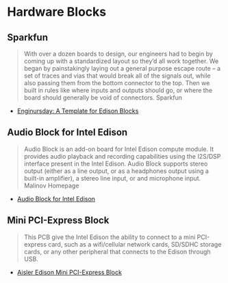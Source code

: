 Hardware Blocks
==

## Sparkfun

> With over a dozen boards to design, our engineers had to begin by coming up with a standardized layout so they’d all work together. We began by painstakingly laying out a general purpose escape route – a set of traces and vias that would break all of the signals out, while also passing them from the bottom connector to the top. Then we built in rules like where inputs and outputs should go, or where the board should generally be void of connectors. Sparkfun

- [Enginursday: A Template for Edison Blocks](https://www.sparkfun.com/news/1591)

## Audio Block for Intel Edison

> Audio Block is an add-on board for Intel Edison compute module. It provides audio playback and recording capabilities using the I2S/DSP interface present in the Intel Edison. Audio Block supports stereo output (either as a line output, or as a headphones output using a built-in amplifier), a stereo line input, or and microphone input. Malinov Homepage

- [Audio Block for Intel Edison](http://www.malinov.com/Home/sergeys-projects/audio-block-for-intel-edison)

## Mini PCI-Express Block

> This PCB give the Intel Edison the ability to connect to a mini PCI-express card, such as a wifi/cellular network cards, SD/SDHC storage cards, or any other peripheral that connects to the Edison through USB.

- [Aisler Edison Mini PCI-Express Block](https://aisler.net/LGSInnovations/edison-mini-pcie/mpcie)